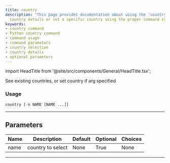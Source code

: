 ```yaml
---
title: country
description: "This page provides documentation about using the 'country' command. Explore"
  country details or set a specific country using the proper command syntax.
keywords:
- country command
- Python country command
- command usage
- command parameters
- country selection
- country details
- optional parameters
---
```


import HeadTitle from '@site/src/components/General/HeadTitle.tsx';

<HeadTitle title="stocks/sia/country - Reference | OpenBB Terminal Docs" />

See existing countries, or set country if arg specified

### Usage

```python
country [-n NAME [NAME ...]]
```

---

## Parameters

| Name | Description | Default | Optional | Choices |
| ---- | ----------- | ------- | -------- | ------- |
| name | country to select | None | True | None |

---
